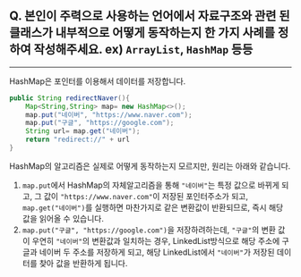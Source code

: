 ## Q. 본인이 주력으로 사용하는 언어에서 자료구조와 관련 된 클래스가 내부적으로 어떻게 동작하는지 한 가지 사례를 정하여 작성해주세요. ex) `ArrayList`, `HashMap` 등등
---

HashMap은 포인터를 이용해서 데이터를 저장합니다.

```java
public String redirectNaver(){
    Map<String,String> map= new HashMap<>();
    map.put("네이버", "https://www.naver.com");
    map.put("구글", "https://google.com");
    String url= map.get("네이버");
    return "redirect://" + url
}
```
 HashMap의 알고리즘은 실제로 어떻게 동작하는지 모르지만, 원리는 아래와 같습니다.  

 1. `map.put`에서 HashMap의 자체알고리즘을 통해 `"네이버"`는 특정 값으로 바뀌게 되고, 그 값이 `"https://www.naver.com"`이 저장된 포인터주소가 되고, `map.get("네이버")`를 실행하면 마찬가지로 같은 변환값이 반환되므로, 즉시 해당 값을 읽어올 수 있습니다.  
 2. `map.put("구글", "https://google.com")`을 저장하려하는데, `"구글"`의 변환 값이 우연히 `"네이버"`의 변환값과 일치하는 경우, LinkedList방식으로 해당 주소에 구글과 네이버 두 주소를 저장하게 되고, 해당 LinkedList에서 `"네이버"`가 저장된 데이터를 찾아 값을 반환하게 됩니다.